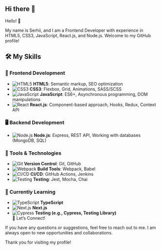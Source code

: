 ## Hi there 👋

<!--
**SerhVo/SerhVo** is a ✨ _special_ ✨ repository because its `README.md` (this file) appears on your GitHub profile.

Here are some ideas to get you started:

- 🔭 I’m currently working on ...
- 🌱 I’m currently learning ...
- 👯 I’m looking to collaborate on ...
- 🤔 I’m looking for help with ...
- 💬 Ask me about ...
- 📫 How to reach me: ...
- 😄 Pronouns: ...
- ⚡ Fun fact: ...
-->
Hello! 👋

My name is Serhii, and I am a Frontend Developer with experience in HTML5, CSS3, JavaScript, React.js, and Node.js. Welcome to my GitHub profile!

## 🛠️ My Skills  

### 🚀 Frontend Development  
- ![HTML5](https://img.shields.io/badge/HTML5-%23E34F26.svg?style=flat&logo=html5&logoColor=white) **HTML5**: Semantic markup, SEO optimization  
- ![CSS3](https://img.shields.io/badge/CSS3-%231572B6.svg?style=flat&logo=css3&logoColor=white) **CSS3**: Flexbox, Grid, Animations, SASS/SCSS  
- ![JavaScript](https://img.shields.io/badge/JavaScript-%23F7DF1E.svg?style=flat&logo=javascript&logoColor=black) **JavaScript**: ES6+, Asynchronous programming, DOM manipulations  
- ![React](https://img.shields.io/badge/React-%2361DAFB.svg?style=flat&logo=react&logoColor=black) **React.js**: Component-based approach, Hooks, Redux, Context API  

### 🖥️ Backend Development  
- ![Node.js](https://img.shields.io/badge/Node.js-%23339933.svg?style=flat&logo=node.js&logoColor=white) **Node.js**: Express, REST API, Working with databases (MongoDB, SQL)  

### 🔧 Tools & Technologies  
- ![Git](https://img.shields.io/badge/Git-%23F05032.svg?style=flat&logo=git&logoColor=white) **Version Control**: Git, GitHub  
- ![Webpack](https://img.shields.io/badge/Webpack-%238DD6F9.svg?style=flat&logo=webpack&logoColor=black) **Build Tools**: Webpack, Babel  
- ![CI/CD](https://img.shields.io/badge/CI/CD-%23007ACC.svg?style=flat&logo=githubactions&logoColor=white) **CI/CD**: GitHub Actions, Jenkins  
- ![Testing](https://img.shields.io/badge/Testing-%2317202C.svg?style=flat&logo=jest&logoColor=white) **Testing**: Jest, Mocha, Chai  

### 🌱 Currently Learning  
- ![TypeScript](https://img.shields.io/badge/TypeScript-%23007ACC.svg?style=flat&logo=typescript&logoColor=white) **TypeScript**  
- ![Next.js](https://img.shields.io/badge/Next.js-%23000000.svg?style=flat&logo=next.js&logoColor=white) **Next.js**  
- ![Cypress](https://img.shields.io/badge/Cypress-%2317202C.svg?style=flat&logo=cypress&logoColor=white) **Testing (e.g., Cypress, Testing Library)**  
💬 Let’s Connect!

If you have any questions or suggestions, feel free to reach out to me. I am always open to new opportunities and collaborations.

Thank you for visiting my profile!

